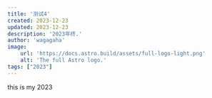 ```yaml
---
title: '测试4'
created: 2023-12-23
updated: 2023-12-23
description: '2023年终.'
author: 'wagagaha'
image:
    url: 'https://docs.astro.build/assets/full-logo-light.png'
    alt: 'The full Astro logo.'
tags: ["2023"]
---
```


this is my 2023
